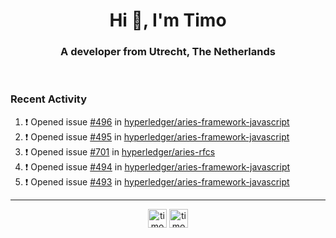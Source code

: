 <h1 align="center">Hi 👋, I'm Timo</h1>
<h3 align="center">A developer from Utrecht, The Netherlands</h3>
<br/>
<!-- https://github.com/rahuldkjain/github-profile-readme-generator --!>

<!--  <p align="left"><img src="https://github-readme-stats.vercel.app/api?username=timoglastra&show_icons=true&count_private=true&" alt="timoglastra" /></p> --!>

<!--
Github language stats
<p align="left"><img src="https://github-readme-stats.vercel.app/api/top-langs/?username=timoglastra&layout=compact" alt="timoglastra" /><p>
-->

<!-- Codestats language stats -->
<!-- <p align="left"><img src="https://codestats-readme.vercel.app/api/top-langs/?username=timoglastra&layout=compact&language_count=12" alt="timoglastra" /><p>    --!>
  
<h3>Recent Activity</h3>

<!--START_SECTION:activity-->
1. ❗️ Opened issue [#496](https://github.com/hyperledger/aries-framework-javascript/issues/496) in [hyperledger/aries-framework-javascript](https://github.com/hyperledger/aries-framework-javascript)
2. ❗️ Opened issue [#495](https://github.com/hyperledger/aries-framework-javascript/issues/495) in [hyperledger/aries-framework-javascript](https://github.com/hyperledger/aries-framework-javascript)
3. ❗️ Opened issue [#701](https://github.com/hyperledger/aries-rfcs/issues/701) in [hyperledger/aries-rfcs](https://github.com/hyperledger/aries-rfcs)
4. ❗️ Opened issue [#494](https://github.com/hyperledger/aries-framework-javascript/issues/494) in [hyperledger/aries-framework-javascript](https://github.com/hyperledger/aries-framework-javascript)
5. ❗️ Opened issue [#493](https://github.com/hyperledger/aries-framework-javascript/issues/493) in [hyperledger/aries-framework-javascript](https://github.com/hyperledger/aries-framework-javascript)
<!--END_SECTION:activity-->

---

<p align="center">
<a href="https://twitter.com/timoglastra" target="blank"><img align="center" src="https://cdn.jsdelivr.net/npm/simple-icons@3.0.1/icons/twitter.svg" alt="timoglastra" height="30" width="30" /></a>
<a href="https://linkedin.com/in/timoglastra" target="blank"><img align="center" src="https://cdn.jsdelivr.net/npm/simple-icons@3.0.1/icons/linkedin.svg" alt="timoglastra" height="30" width="30" /></a>
</p>



